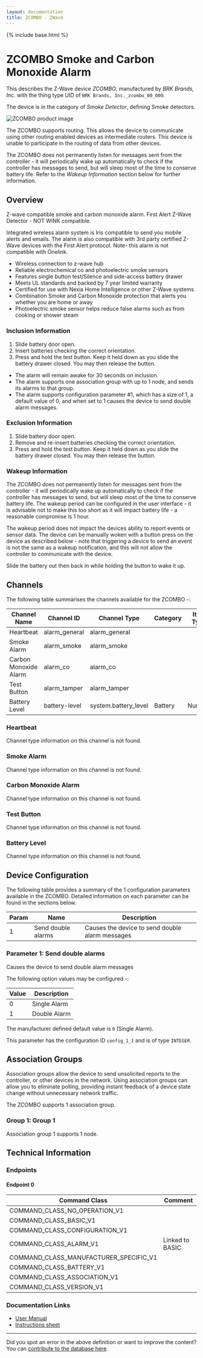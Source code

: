 ```yaml
---
layout: documentation
title: ZCOMBO - ZWave
---
```


{% include base.html %}

# ZCOMBO Smoke and Carbon Monoxide Alarm
This describes the Z-Wave device *ZCOMBO*, manufactured by *BRK Brands, Inc.* with the thing type UID of ```BRK Brands, Inc._zcombo_00_000```.

The device is in the category of *Smoke Detector*, defining Smoke detectors.

![ZCOMBO product image](https://opensmarthouse.org/assets/zwave/attachments/238/81nzUOH9WHL--SL1500-.jpg)


The ZCOMBO supports routing. This allows the device to communicate using other routing enabled devices as intermediate routers.  This device is unable to participate in the routing of data from other devices.

The ZCOMBO does not permanently listen for messages sent from the controller - it will periodically wake up automatically to check if the controller has messages to send, but will sleep most of the time to conserve battery life. Refer to the *Wakeup Information* section below for further information.

## Overview

Z-wave compatible smoke and carbon monoxide alarm. First Alert Z-Wave Detector - NOT WINK compatible.

Integrated wireless alarm system is Iris compatible to send you mobile alerts and emails. The alarm is also compatible with 3rd party certified Z-Wave devices with the First Alert protocol. Note- this alarm is not compatible with Onelink.

  * Wireless connection to z-wave hub
  * Reliable electrochemical co and photoelectric smoke sensors
  * Features single button test/Silence and side-access battery drawer
  * Meets UL standards and backed by 7 year limited warranty
  * Certified for use with Nexia Home Intelligence or other Z-Wave systems
  * Combination Smoke and Carbon Monoxide protection that alerts you whether you are home or away
  * Photoelectric smoke sensor helps reduce false alarms such as from cooking or shower steam

### Inclusion Information

  1. Slide battery door open.
  2. Insert batteries checking the correct orientation.
  3. Press and hold the test button. Keep it held down as you slide the battery drawer closed. You may then release the button.

  * The alarm will remain awake for 30 seconds on inclusion.
  * The alarm supports one association group with up to 1 node, and sends its alarms to that group.
  * The alarm supports configuration parameter #1, which has a size of 1, a default value of 0, and when set to 1 causes the device to send double alarm messages.

### Exclusion Information

  1. Slide battery door open.
  2. Remove and re-insert batteries checking the correct orientation.
  3. Press and hold the test button. Keep it held down as you slide the battery drawer closed. You may then release the button.

### Wakeup Information

The ZCOMBO does not permanently listen for messages sent from the controller - it will periodically wake up automatically to check if the controller has messages to send, but will sleep most of the time to conserve battery life. The wakeup period can be configured in the user interface - it is advisable not to make this too short as it will impact battery life - a reasonable compromise is 1 hour.

The wakeup period does not impact the devices ability to report events or sensor data. The device can be manually woken with a button press on the device as described below - note that triggering a device to send an event is not the same as a wakeup notification, and this will not allow the controller to communicate with the device.


Slide the battery out then back in while holding the button to wake it up.

## Channels

The following table summarises the channels available for the ZCOMBO -:

| Channel Name | Channel ID | Channel Type | Category | Item Type |
|--------------|------------|--------------|----------|-----------|
| Heartbeat | alarm_general | alarm_general |  |  | 
| Smoke Alarm | alarm_smoke | alarm_smoke |  |  | 
| Carbon Monoxide Alarm | alarm_co | alarm_co |  |  | 
| Test Button | alarm_tamper | alarm_tamper |  |  | 
| Battery Level | battery-level | system.battery_level | Battery | Number |

### Heartbeat
Channel type information on this channel is not found.

### Smoke Alarm
Channel type information on this channel is not found.

### Carbon Monoxide Alarm
Channel type information on this channel is not found.

### Test Button
Channel type information on this channel is not found.

### Battery Level
Channel type information on this channel is not found.



## Device Configuration

The following table provides a summary of the 1 configuration parameters available in the ZCOMBO.
Detailed information on each parameter can be found in the sections below.

| Param | Name  | Description |
|-------|-------|-------------|
| 1 | Send double alarms | Causes the device to send double alarm messages |

### Parameter 1: Send double alarms

Causes the device to send double alarm messages

The following option values may be configured -:

| Value  | Description |
|--------|-------------|
| 0 | Single Alarm |
| 1 | Double Alarm |

The manufacturer defined default value is ```0``` (Single Alarm).

This parameter has the configuration ID ```config_1_1``` and is of type ```INTEGER```.


## Association Groups

Association groups allow the device to send unsolicited reports to the controller, or other devices in the network. Using association groups can allow you to eliminate polling, providing instant feedback of a device state change without unnecessary network traffic.

The ZCOMBO supports 1 association group.

### Group 1: Group 1


Association group 1 supports 1 node.

## Technical Information

### Endpoints

#### Endpoint 0

| Command Class | Comment |
|---------------|---------|
| COMMAND_CLASS_NO_OPERATION_V1| |
| COMMAND_CLASS_BASIC_V1| |
| COMMAND_CLASS_CONFIGURATION_V1| |
| COMMAND_CLASS_ALARM_V1| Linked to BASIC|
| COMMAND_CLASS_MANUFACTURER_SPECIFIC_V1| |
| COMMAND_CLASS_BATTERY_V1| |
| COMMAND_CLASS_ASSOCIATION_V1| |
| COMMAND_CLASS_VERSION_V1| |

### Documentation Links

* [User Manual](https://www.opensmarthouse.org/zwavedatabase/238/NXZCOMBO-Specifications.pdf)
* [Instructions sheet](https://www.opensmarthouse.org/zwavedatabase/238/first-alert-NXZCOMBO-instructions.pdf)

---

Did you spot an error in the above definition or want to improve the content?
You can [contribute to the database here](https://www.opensmarthouse.org/zwavedatabase/238).
